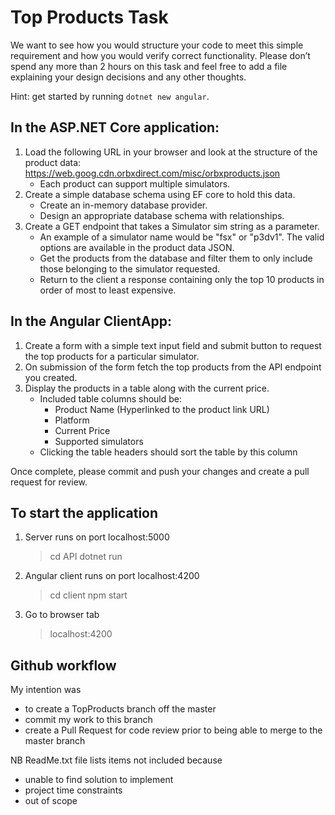 # Top Products Task
We want to see how you would structure your code to meet this simple requirement and how you would verify correct functionality. Please don’t spend any more than 2 hours on this task and feel free to add a file explaining your design decisions and any other thoughts.

Hint: get started by running `dotnet new angular`.

## In the ASP.NET Core application:
1. Load the following URL in your browser and look at the structure of the product data:
  https://web.goog.cdn.orbxdirect.com/misc/orbxproducts.json
   - Each product can support multiple simulators.
2. Create a simple database schema using EF core to hold this data.
   - Create an in-memory database provider.
   - Design an appropriate database schema with relationships.
3. Create a GET endpoint that takes a Simulator sim string as a parameter.
   - An example of a simulator name would be "fsx" or "p3dv1". The valid options are available in the product data JSON.
   - Get the products from the database and filter them to only include those belonging to the simulator requested.
   - Return to the client a response containing only the top 10 products in order of most to least expensive.

## In the Angular ClientApp:
1. Create a form with a simple text input field and submit button to request the top products for a particular simulator.
2. On submission of the form fetch the top products from the API endpoint you created.
3. Display the products in a table along with the current price.
   - Included table columns should be:
     - Product Name (Hyperlinked to the product link URL)
     - Platform
     - Current Price
     - Supported simulators
   - Clicking the table headers should sort the table by this column

Once complete, please commit and push your changes and create a pull request for review.

## To start the application
1. Server runs on port localhost:5000
   >cd API
   >dotnet run

2. Angular client runs on port localhost:4200
   >cd client
   >npm start

3. Go to browser tab 
   >localhost:4200

## Github workflow
My intention was 
- to create a TopProducts branch off the master
- commit my work to this branch
- create a Pull Request for code review prior to being able to merge to the master branch

NB ReadMe.txt file lists items not included because
   - unable to find solution to implement
   - project time constraints 
   - out of scope
